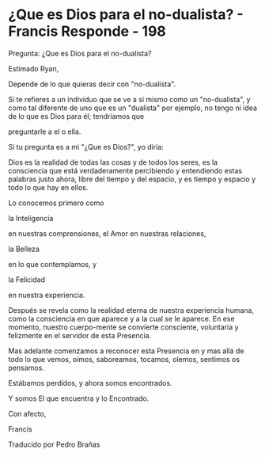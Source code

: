 # ¿Que es Dios para el no-dualista? - Francis Responde - 198 

Pregunta: &iquest;Que es Dios para el no-dualista? 

Estimado Ryan, 

Depende de lo que quieras decir con &quot;no-dualista&quot;. 

Si te refieres a un individuo que se ve a si mismo como un &quot;no-dualista&quot;, y como tal diferente de uno que es un &quot;dualista&quot; por ejemplo, no tengo ni idea de lo que es Dios para &eacute;l; tendr&iacute;amos que

preguntarle a el o ella.

Si tu pregunta es a mi &quot;&iquest;Que es Dios?&quot;, yo dir&iacute;a:

Dios es la realidad de todas las cosas y de todos los seres, es la consciencia que est&aacute; verdaderamente percibiendo y entendiendo estas palabras justo ahora, libre del tiempo y del espacio, y es tiempo y espacio y todo lo que hay en ellos.

Lo conocemos primero como 

la Inteligencia

 en nuestras comprensiones, el Amor en nuestras relaciones, 

la Belleza

 en lo que contemplamos, y 

la Felicidad

 en nuestra experiencia.

Despu&eacute;s se revela como la realidad eterna de nuestra experiencia humana, como la consciencia en que aparece y a la cual se le aparece. En ese momento, nuestro cuerpo-mente se convierte consciente, voluntaria y felizmente en el servidor de esta Presencia.

Mas adelante comenzamos a reconocer esta Presencia en y mas all&aacute; de todo lo que vemos, o&iacute;mos, saboreamos, tocamos, olemos, sentimos os pensamos.

Est&aacute;bamos perdidos, y ahora somos encontrados.

Y somos El que encuentra y lo Encontrado.

Con afecto,

Francis

Traducido por Pedro Bra&ntilde;as

